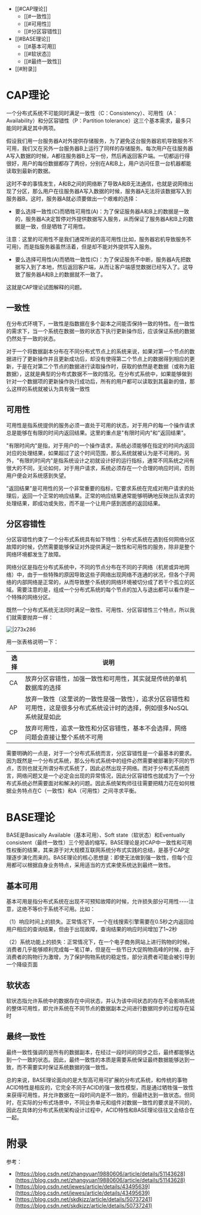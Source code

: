 - [[#CAP理论]]
    - [[#一致性]]
    - [[#可用性]]
    - [[#分区容错性]]
- [[#BASE理论]]
    - [[#基本可用]]
    - [[#软状态]]
    - [[#最终一致性]]
- [[#附录]]
# CAP理论

一个分布式系统不可能同时满足一致性（C：Consistency）、可用性（A：Availability）和分区容错性（P：Partition tolerance）这三个基本需求，最多只能同时满足其中两项。

假设我们用一台服务器A对外提供存储服务，为了避免这台服务器宕机导致服务不可用，我们又在另外一台服务器B上运行了同样的存储服务。每次用户在往服务器A写入数据的时候，A都往服务器B上写一份，然后再返回客户端。一切都运行得很好，用户的每份数据都存了两份，分别在A和B上，用户访问任意一台机器都能读取到最新的数据。

这时不幸的事情发生，A和B之间的网络断了导致A和B无法通信，也就是说网络出现了分区，那么用户在往服务器A写入数据的时候，服务器A无法将该数据写入到服务器B。这时，服务器A就必须要做出一个艰难的选择：

- 要么选择一致性(C)而牺牲可用性(A)：为了保证服务器A和B上的数据是一致的，服务器A决定暂停对外提供数据写入服务，从而保证了服务器A和B上的数据是一致，但是牺牲了可用性。

注意：这里的可用性不是我们通常所说的高可用性(比如，服务器宕机导致服务不可用)，而是指服务器虽然活着，但是却不能对外提供写入服务。

- 要么选择可用性(A)而牺牲一致性(C)：为了保证服务不中断，服务器A先把数据写入到了本地，然后返回客户端，从而让客户端感觉数据已经写入了。这导致了服务器A和B上的数据就不一致了。

这就是CAP理论试图解释的问题。

## 一致性

在分布式环境下，一致性是指数据在多个副本之间能否保持一致的特性。在一致性的需求下，当一个系统在数据一致的状态下执行更新操作后，应该保证系统的数据仍然处于一致的状态。

对于一个将数据副本分布在不同分布式节点上的系统来说，如果对第一个节点的数据进行了更新操作并且更新成功后，却没有使得第二个节点上的数据得到相应的更新，于是在对第二个节点的数据进行读取操作时，获取的依然是老数据（或称为脏数据），这就是典型的分布式数据不一致的情况。在分布式系统中，如果能够做到针对一个数据项的更新操作执行成功后，所有的用户都可以读取到其最新的值，那么这样的系统就被认为具有强一致性

## 可用性

可用性是指系统提供的服务必须一直处于可用的状态，对于用户的每一个操作请求总是能够在有限的时间内返回结果。这里的重点是"有限时间内"和"返回结果"。

"有限时间内"是指，对于用户的一个操作请求，系统必须能够在指定的时间内返回对应的处理结果，如果超过了这个时间范围，那么系统就被认为是不可用的。另外，"有限的时间内"是指系统设计之初就设计好的运行指标，通常不同系统之间有很大的不同，无论如何，对于用户请求，系统必须存在一个合理的响应时间，否则用户便会对系统感到失望。

"返回结果"是可用性的另一个非常重要的指标，它要求系统在完成对用户请求的处理后，返回一个正常的响应结果。正常的响应结果通常能够明确地反映出队请求的处理结果，即成功或失败，而不是一个让用户感到困惑的返回结果。

## 分区容错性

分区容错性约束了一个分布式系统具有如下特性：分布式系统在遇到任何网络分区故障的时候，仍然需要能够保证对外提供满足一致性和可用性的服务，除非是整个网络环境都发生了故障。

网络分区是指在分布式系统中，不同的节点分布在不同的子网络（机房或异地网络）中，由于一些特殊的原因导致这些子网络出现网络不连通的状况，但各个子网络的内部网络是正常的，从而导致整个系统的网络环境被切分成了若干个孤立的区域。需要注意的是，组成一个分布式系统的每个节点的加入与退出都可以看作是一个特殊的网络分区。

既然一个分布式系统无法同时满足一致性、可用性、分区容错性三个特点，所以我们就需要抛弃一样：

![|273x286](https://notes-ming.oss-cn-beijing.aliyuncs.com/images/20250330021958939.png)

用一张表格说明一下：

|选择|说明|
|-|-|
|CA|放弃分区容错性，加强一致性和可用性，其实就是传统的单机数据库的选择|
|AP|放弃一致性（这里说的一致性是强一致性），追求分区容错性和可用性，这是很多分布式系统设计时的选择，例如很多NoSQL系统就是如此|
|CP|放弃可用性，追求一致性和分区容错性，基本不会选择，网络问题会直接让整个系统不可用|


需要明确的一点是，对于一个分布式系统而言，分区容错性是一个最基本的要求。因为既然是一个分布式系统，那么分布式系统中的组件必然需要被部署到不同的节点，否则也就无所谓分布式系统了，因此必然出现子网络。而对于分布式系统而言，网络问题又是一个必定会出现的异常情况，因此分区容错性也就成为了一个分布式系统必然需要面对和解决的问题。因此系统架构师往往需要把精力花在如何根据业务特点在C（一致性）和A（可用性）之间寻求平衡。

# BASE理论

BASE是Basically Available（基本可用）、Soft state（软状态）和Eventually consistent（最终一致性）三个短语的缩写。BASE理论是对CAP中一致性和可用性权衡的结果，其来源于对大规模互联网系统分布式实践的总结，是基于CAP定理逐步演化而来的。BASE理论的核心思想是：即使无法做到强一致性，但每个应用都可以根据自身业务特点，采用适当的方式来使系统达到最终一致性。
## 基本可用

基本可用是指分布式系统在出现不可预知故障的时候，允许损失部分可用性----注意，这绝不等价于系统不可用。比如：

（1）响应时间上的损失。正常情况下，一个在线搜索引擎需要在0.5秒之内返回给用户相应的查询结果，但由于出现故障，查询结果的响应时间增加了1~2秒

（2）系统功能上的损失：正常情况下，在一个电子商务网站上进行购物的时候，消费者几乎能够顺利完成每一笔订单，但是在一些节日大促购物高峰的时候，由于消费者的购物行为激增，为了保护购物系统的稳定性，部分消费者可能会被引导到一个降级页面

## 软状态

软状态指允许系统中的数据存在中间状态，并认为该中间状态的存在不会影响系统的整体可用性，即允许系统在不同节点的数据副本之间进行数据同步的过程存在延时

## 最终一致性

最终一致性强调的是所有的数据副本，在经过一段时间的同步之后，最终都能够达到一个一致的状态。因此，最终一致性的本质是需要系统保证最终数据能够达到一致，而不需要实时保证系统数据的强一致性。

总的来说，BASE理论面向的是大型高可用可扩展的分布式系统，和传统的事物ACID特性是相反的，它完全不同于ACID的强一致性模型，而是通过牺牲强一致性来获得可用性，并允许数据在一段时间内是不一致的，但最终达到一致状态。但同时，在实际的分布式场景中，不同业务单元和组件对数据一致性的要求是不同的，因此在具体的分布式系统架构设计过程中，ACID特性和BASE理论往往又会结合在一起。

# 附录

参考：

- [https://blog.csdn.net/zhangyuan19880606/article/details/51143628](https://blog.csdn.net/zhangyuan19880606/article/details/51143628)
- [https://blog.csdn.net/jewes/article/details/43495639](https://blog.csdn.net/jewes/article/details/43495639)
- [https://blog.csdn.net/skdkjzz/article/details/50737241](https://blog.csdn.net/skdkjzz/article/details/50737241)

